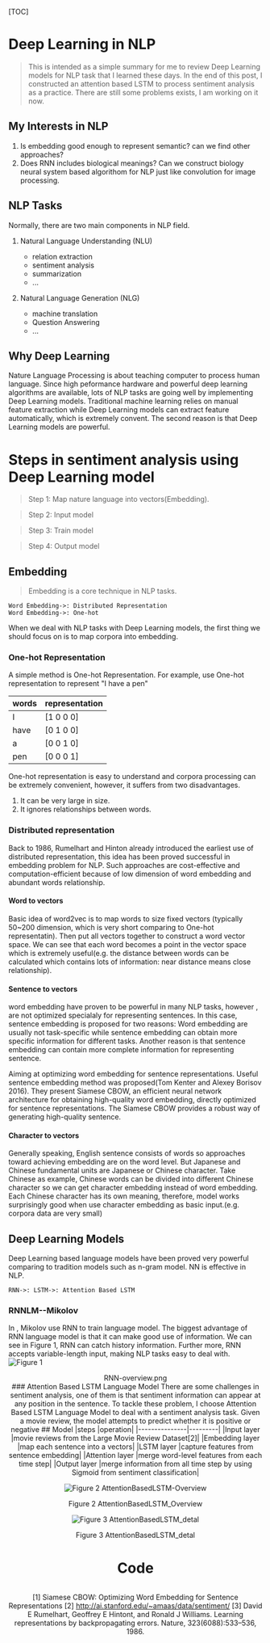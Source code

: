 [TOC]

# Deep Learning in NLP

> This is intended as a simple summary for me to review Deep Learning models for NLP task that I learned these days.
> In the end of this post, I constructed an attention based LSTM to process sentiment analysis as a practice.
> There are still some problems exists, I am working on it now.
## My Interests in NLP
1. Is embedding good enough to represent semantic? can we find other approaches?
2. Does RNN includes biological meanings? Can we construct biology neural system based algorithom for NLP just like convolution for image processing.
## NLP Tasks

Normally, there are two main components in NLP field.

1. Natural Language Understanding (NLU)
	* relation extraction
	* sentiment analysis
	* summarization
	* ...


2. Natural Language Generation (NLG)
	* machine translation
	* Question Answering
	* ...

## Why Deep Learning
Nature Language Processing is about teaching computer to process human language. Since high peformance hardware and powerful deep learning algorithms are available, lots of NLP tasks are going well by implementing Deep Learning models.
Traditional machine learning relies on manual feature extraction while Deep Learning models can extract feature automatically, which is extremely convent.
The second reason is that Deep Learning models are powerful.
# Steps in sentiment analysis using Deep Learning model
> Step 1: Map nature language into vectors(Embedding).

> Step 2: Input model

> Step 3: Train model

> Step 4: Output model

## Embedding
> Embedding is a core technique in NLP tasks.
```flow
Word Embedding->: Distributed Representation
Word Embedding->: One-hot
```


When we deal with NLP tasks with Deep Learning models, the first thing we should focus on is to map corpora into embedding.

### One-hot Representation

A simple method is One-hot Representation.
For example, use One-hot representation to represent "I have a pen"   

|words | representation|
|----- |--------------|
|I|     [1 0 0 0]|
|have|  [0 1 0 0]|
|a|     [0 0 1 0]|
|pen|   [0 0 0 1]|
One-hot representation is easy to understand and corpora processing can be extremely convenient, however, it suffers from two disadvantages.

1. It can be very large in size.
2. It ignores relationships between words.

### Distributed representation
Back to 1986, Rumelhart and Hinton already introduced the earliest use of distributed representation, this idea has been proved successful in embedding problem for NLP.
Such approaches are cost-effective and computation-efficient because of low dimension of word embedding and abundant words relationship.
#### Word to vectors
Basic idea of word2vec is to map words to size fixed vectors (typically 50~200 dimension, which is very short comparing to One-hot representatin). Then put all vectors together to construct a word vector space. We can see that each word becomes a point in the vector space which is extremely useful(e.g. the distance between words can be calculated which contains lots of information: near distance means close relationship).





#### Sentence to vectors

word embedding have proven to be powerful in many NLP tasks, however , are not optimized specialaly for representing sentences. In this case, sentence embedding is proposed for two reasons: Word embedding are usually not task-specific while sentence embedding can obtain more specific information for different tasks. Another reason is that sentence embedding can contain more complete information for representing sentence.

Aiming at optimizing  word  embedding  for sentence representations. Useful sentence embedding method was proposed(Tom Kenter and Alexey Borisov 2016). They present Siamese CBOW, an efficient neural network architecture for obtaining high-quality word embedding,  directly  optimized  for  sentence representations.
The Siamese CBOW provides a robust way of generating high-quality sentence.

#### Character to vectors
Generally speaking, English sentence consists of words so approaches toward achieving embedding are on the word level.
But Japanese and Chinese fundamental units are  Japanese or Chinese character.
Take Chinese as example, Chinese words can be divided into different Chinese character so we can get character embedding instead of word embedding. Each Chinese character has its own meaning, therefore, model works surprisingly good when use character embedding as basic input.(e.g. corpora data are very small)



## Deep Learning Models
Deep Learning based language models have been proved very powerful  comparing to tradition models such as n-gram model.
NN is effective in NLP.
```sequence
RNN->: LSTM->: Attention Based LSTM
```
### RNNLM--Mikolov
In <Recurrent neural network based language model>, Mikolov use RNN to train language model. The biggest advantage of RNN language model is that it can make good use of information. We can see in Figure 1, RNN can catch history information. Further more, RNN accepts variable-length input, making NLP tasks easy to deal with.
![Figure 1](../../graph/RNN-overview.png)
<center>RNN-overview.png<center/>
### Attention Based LSTM Language Model
There are some challenges in sentiment analysis, one of them is that sentiment information can appear at any position in the sentence. To tackle these problem, I choose Attention Based LSTM Language Model to deal with a sentiment analysis task.
Given a movie review, the model attempts to predict whether it is positive or negative
## Model
|steps          |operation|
|---------------|---------|
|Input layer    |movie reviews from the Large Movie Review Dataset[2]|
|Embedding layer |map each sentence into a vectors|
|LSTM layer     |capture features from sentence embedding|
|Attention layer |merge word-level features from each time step|
|Output layer   |merge information from all time step by using Sigmoid from sentiment classification|

 ![Figure 2 AttentionBasedLSTM-Overview](../../graph/AttentionBasedLSTM-Overview.png)
<center> Figure 2 AttentionBasedLSTM_Overview <center>

![Figure 3 AttentionBasedLSTM_detal](../../graph/AttentionBasedLSTM_detal.png)
<center> Figure 3 AttentionBasedLSTM_detal <center>

# Code

```python

```

[1] Siamese CBOW: Optimizing Word Embedding for Sentence Representations
[2] http://ai.stanford.edu/~amaas/data/sentiment/
[3] David E Rumelhart, Geoffrey E Hintont, and Ronald J Williams. Learning representations by backpropagating errors. Nature, 323(6088):533–536, 1986.
